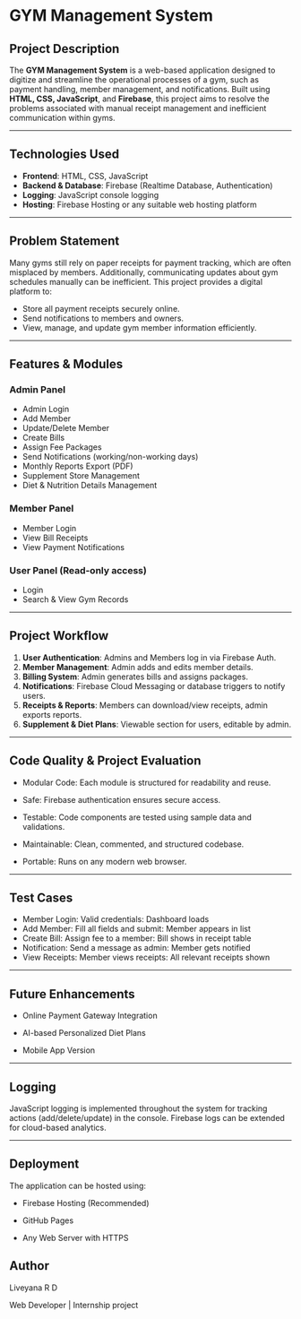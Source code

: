 # GYM Management System

## Project Description

The **GYM Management System** is a web-based application designed to digitize and streamline the operational processes of a gym, such as payment handling, member management, and notifications. Built using **HTML, CSS, JavaScript**, and **Firebase**, this project aims to resolve the problems associated with manual receipt management and inefficient communication within gyms.

---

## Technologies Used

- **Frontend**: HTML, CSS, JavaScript  
- **Backend & Database**: Firebase (Realtime Database, Authentication)  
- **Logging**: JavaScript console logging  
- **Hosting**: Firebase Hosting or any suitable web hosting platform

---

## Problem Statement

Many gyms still rely on paper receipts for payment tracking, which are often misplaced by members. Additionally, communicating updates about gym schedules manually can be inefficient. This project provides a digital platform to:
- Store all payment receipts securely online.
- Send notifications to members and owners.
- View, manage, and update gym member information efficiently.

---

## Features & Modules

### Admin Panel
- Admin Login
- Add Member
- Update/Delete Member
- Create Bills
- Assign Fee Packages
- Send Notifications (working/non-working days)
- Monthly Reports Export (PDF)
- Supplement Store Management
- Diet & Nutrition Details Management

### Member Panel
- Member Login
- View Bill Receipts
- View Payment Notifications

### User Panel (Read-only access)
- Login
- Search & View Gym Records

---

## Project Workflow

1. **User Authentication**: Admins and Members log in via Firebase Auth.
2. **Member Management**: Admin adds and edits member details.
3. **Billing System**: Admin generates bills and assigns packages.
4. **Notifications**: Firebase Cloud Messaging or database triggers to notify users.
5. **Receipts & Reports**: Members can download/view receipts, admin exports reports.
6. **Supplement & Diet Plans**: Viewable section for users, editable by admin.

---

## Code Quality & Project Evaluation

- Modular Code: Each module is structured for readability and reuse.

- Safe: Firebase authentication ensures secure access.

- Testable: Code components are tested using sample data and validations.

- Maintainable: Clean, commented, and structured codebase.

- Portable: Runs on any modern web browser.

---

## Test Cases

- Member Login:	Valid credentials:	Dashboard loads
- Add Member:	Fill all fields and submit:	Member appears in list
- Create Bill:	Assign fee to a member:	Bill shows in receipt table
- Notification:	Send a message as admin:	Member gets notified
- View Receipts:	Member views receipts:	All relevant receipts shown

---

## Future Enhancements

- Online Payment Gateway Integration

- AI-based Personalized Diet Plans

- Mobile App Version

---

## Logging

JavaScript logging is implemented throughout the system for tracking actions (add/delete/update) in the console. Firebase logs can be extended for cloud-based analytics.

---

## Deployment

The application can be hosted using:

- Firebase Hosting (Recommended)

- GitHub Pages

- Any Web Server with HTTPS

## Author

Liveyana R D

Web Developer | Internship project